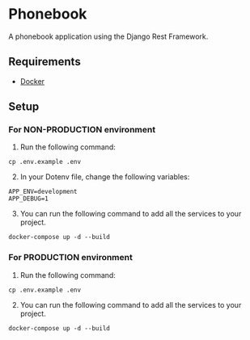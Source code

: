 # Phonebook
A phonebook application using the Django Rest Framework.

## Requirements
- [Docker](https://docker.com)

## Setup

### For NON-PRODUCTION environment

1. Run the following command:
```
cp .env.example .env
```

2. In your Dotenv file, change the following variables:
```
APP_ENV=development
APP_DEBUG=1
```

3. You can run the following command to add all the services to your project.
```
docker-compose up -d --build
```

### For PRODUCTION environment

1. Run the following command:
```
cp .env.example .env
```

2. You can run the following command to add all the services to your project.
```
docker-compose up -d --build
```
